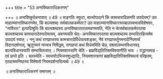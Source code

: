 +++
title = "53 अनाविष्काराधिकरणम्"

+++
॥ अनाविष्कुर्वन्नन्वयात् ॥ 49 ॥ सङ्गतिः स्फुटा, बाल्योपादाने किं कामचारादिकमपि उपादेयम्? उत माहात्म्यानाविष्करणमेव, किं बाल्यशब्दः सर्वबालककर्मपरः? उत माहात्म्यानाविष्काररूपबालस्वभावविशेषपरः, "नाविरतः" इत्यादिश्रुतिः किं बाल्यशब्दस्य अनाविष्कारपरतामवगमयति, नेति न चेत्सर्वबालकर्मपरतया बाल्यशब्दस्य कामचारादेरुपादेयत्वम्, अवगमयति चेत्- अनाविष्कारपरतया बाल्यशब्दस्य दम्भादिराहित्यमेव उपादयं स्यात् । ननु कथं रागप्राप्तस्य कामचारादेर्विधेयत्वशङ्का, नैवं रागप्राप्तर्तुगमनादेर्नियमार्थं विदानदर्शनात्, ॠतुगमनं नान्यत्र निषिद्धम्, रागप्राप्तं कथं विधेयमिति चेन्न, पशवालम्भनविधानवद् बाल्यविधानस्यापि सम्भावितत्वात् । नियमशास्त्राणि चेति - ब्रह्मविद्यतिरिक्तविषयाणीति भावः । राद्धान्तमाह - एवं प्राप्ते इति । बलस्येति - स्वभावोऽभिजनशुध्द्यादिः, नियमशास्त्राणां ब्रह्मविद्यातिरिक्तविषयत्वं परिहृतम्, एतदाश्रमनिष्ठस्य विशेषतो नियमदर्शनादित्यर्थः ॥ 49 ॥

॥ अनाविष्काराधिकरणं समाप्तम् ॥

